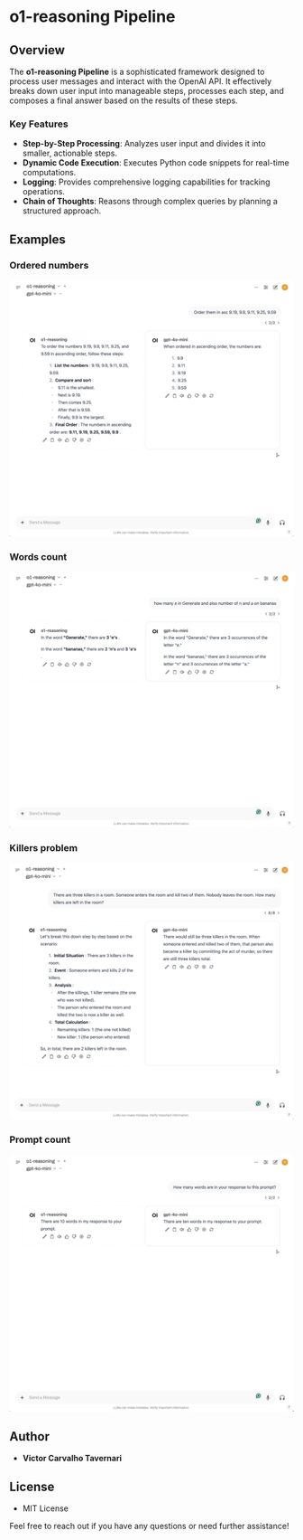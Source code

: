 # o1-reasoning Pipeline

## Overview

The **o1-reasoning Pipeline** is a sophisticated framework designed to process user messages and interact with the OpenAI API. It effectively breaks down user input into manageable steps, processes each step, and composes a final answer based on the results of these steps.

### Key Features
- **Step-by-Step Processing**: Analyzes user input and divides it into smaller, actionable steps.
- **Dynamic Code Execution**: Executes Python code snippets for real-time computations.
- **Logging**: Provides comprehensive logging capabilities for tracking operations.
- **Chain of Thoughts**: Reasons through complex queries by planning a structured approach.

## Examples

### Ordered numbers
![example_order_asc_numbers](./example_order_asc_numbers.png)

### Words count
![example_words_count](./example_words_count.png)

### Killers problem
![example_killers](./example_killers.png)

### Prompt count
![example_prompt_count](./example_prompt_count.png)

## Author
- **Victor Carvalho Tavernari**

## License
- MIT License

Feel free to reach out if you have any questions or need further assistance!
